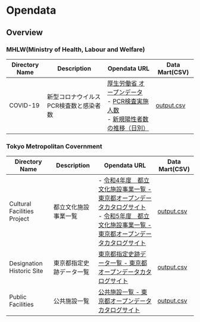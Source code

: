 # Opendata

## Overview

### MHLW(Ministry of Health, Labour and Welfare)

|Directory Name|Description|Opendata URL|Data Mart(CSV)|
|---|---|---|---|
|COVID-19|新型コロナウイルスPCR検査数と感染者数|[厚生労働省 オープンデータ](https://www.mhlw.go.jp/stf/covid-19/open-data.html)</br>    - [PCR検査実施人数](https://www.mhlw.go.jp/content/001060467.csv)</br>    - [新規陽性者数の推移（日別）](https://covid19.mhlw.go.jp/public/opendata/newly_confirmed_cases_daily.csv)|[output.csv](https://raw.githubusercontent.com/araki-ka/DataTank/main/Opendata/data/MHLW/COVID-19/csv/output.csv)|

### Tokyo Metropolitan Covernment

|Directory Name|Description|Opendata URL|Data Mart(CSV)|
|---|---|---|---|
|Cultural Facilities Project|都立文化施設事業一覧|- [令和4年度　都立文化施設事業一覧 - 東京都オープンデータカタログサイト](https://catalog.data.metro.tokyo.lg.jp/dataset/t313360d0000000001/resource/8170c629-279f-45ec-9c61-2650a63fcb5b)</br>- [令和5年度　都立文化施設事業一覧 - 東京都オープンデータカタログサイト](https://catalog.data.metro.tokyo.lg.jp/dataset/t313360d0000000001/resource/996a42ee-2929-4461-a77a-92e6873f3805)|[output.csv](https://raw.githubusercontent.com/araki-ka/DataTank/main/Opendata/data/Tokyo%20Metropolitan%20Government/Cultural%20Facilities%20Project/csv/output.csv)|
|Designation Historic Site|東京都指定史跡データ一覧|[東京都指定史跡データ一覧 - 東京都オープンデータカタログサイト](https://catalog.data.metro.tokyo.lg.jp/dataset/t000021d0000000025/resource/6fb22ee3-5138-4fee-b611-e041f2e47351)|[output.csv](https://raw.githubusercontent.com/araki-ka/DataTank/main/Opendata/data/Tokyo%20Metropolitan%20Government/Designation%20Historic%20Site/csv/output.csv)|
|Public Facilities|公共施設一覧|[公共施設一覧 - 東京都オープンデータカタログサイト](https://catalog.data.metro.tokyo.lg.jp/dataset/t000003d0000000033/resource/27d1ce20-9023-4690-944c-5da47ed1427e)|[output.csv](https://raw.githubusercontent.com/araki-ka/DataTank/main/Opendata/data/Tokyo%20Metropolitan%20Government/Public%20Facilities/csv/output.csv)|
